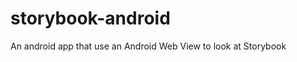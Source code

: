 storybook-android
=================

An android app that use an Android Web View to look at Storybook
